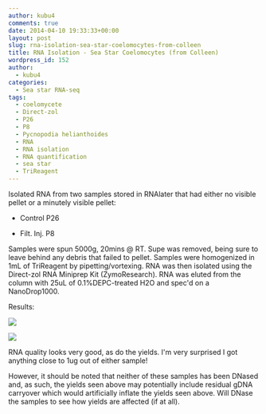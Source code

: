 ```yaml
---
author: kubu4
comments: true
date: 2014-04-10 19:33:33+00:00
layout: post
slug: rna-isolation-sea-star-coelomocytes-from-colleen
title: RNA Isolation - Sea Star Coelomocytes (from Colleen)
wordpress_id: 152
author:
  - kubu4
categories:
  - Sea star RNA-seq
tags:
  - coelomycete
  - Direct-zol
  - P26
  - P8
  - Pycnopodia helianthoides
  - RNA
  - RNA isolation
  - RNA quantification
  - sea star
  - TriReagent
---
```


Isolated RNA from two samples stored in RNAlater that had either no visible pellet or a minutely visible pellet:




    
  * Control P26

    
  * Filt. Inj. P8



Samples were spun 5000g, 20mins @ RT. Supe was removed, being sure to leave behind any debris that failed to pellet. Samples were homogenized in 1mL of TriReagent by pipetting/vortexing. RNA was then isolated using the Direct-zol RNA Miniprep Kit (ZymoResearch). RNA was eluted from the column with 25uL of 0.1%DEPC-treated H2O and spec'd on a NanoDrop1000.

Results:

![](https://eagle.fish.washington.edu/Arabidopsis/20140411%20-%20Sea%20Star%20RNA%20ODs.JPG)

![](https://eagle.fish.washington.edu/Arabidopsis/20140411%20-%20Sea%20Star%20RNA%20plots.JPG)

RNA quality looks very good, as do the yields. I'm very surprised I got anything close to 1ug out of either sample!

However, it should be noted that neither of these samples has been DNased and, as such, the yields seen above may potentially include residual gDNA carryover which would artificially inflate the yields seen above. Will DNase the samples to see how yields are affected (if at all).
